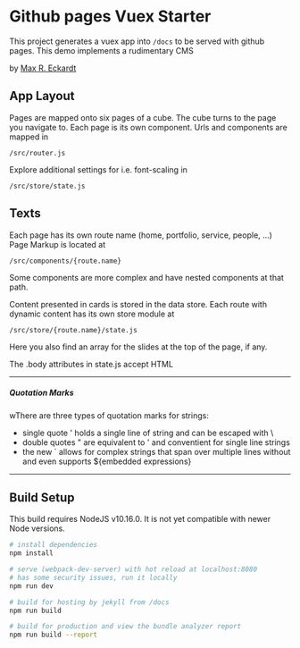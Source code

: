 # Github pages Vuex Starter

This project generates a vuex app into ```/docs``` to be served with github pages.
This demo implements a rudimentary CMS

by [Max R. Eckardt](https://github.com/mehimself) 

## App Layout
Pages are mapped onto six pages of a cube. The cube turns to the page you navigate to. Each page is its own component. 
Urls and components are mapped in

```angular2
/src/router.js
```

Explore additional settings for i.e. font-scaling in 

```angular2
/src/store/state.js
```

## Texts

Each page has its own route name (home, portfolio, service, people, ...)
Page Markup is located at

```
/src/components/{route.name}
```
Some components are more complex and have nested components at that path.

Content presented in cards is stored in the data store. Each route with dynamic content has its own store module at

```
/src/store/{route.name}/state.js
```

Here you also find an array for the slides at the top of the page, if any.

The .body attributes in state.js accept HTML

---
##### _Quotation Marks_

wThere are three types of quotation marks for strings:
  - single quote ' holds a single line of string and can be escaped with \
  - double quotes " are equivalent to ' and conventient for single line strings
  - the new ` allows for complex strings that span over multiple lines without and even supports ${embedded expressions}

---

## Build Setup

This build requires NodeJS v10.16.0. It is not yet compatible with newer Node versions.

``` bash
# install dependencies
npm install

# serve (webpack-dev-server) with hot reload at localhost:8080
# has some security issues, run it locally
npm run dev

# build for hosting by jekyll from /docs
npm run build

# build for production and view the bundle analyzer report
npm run build --report
```

